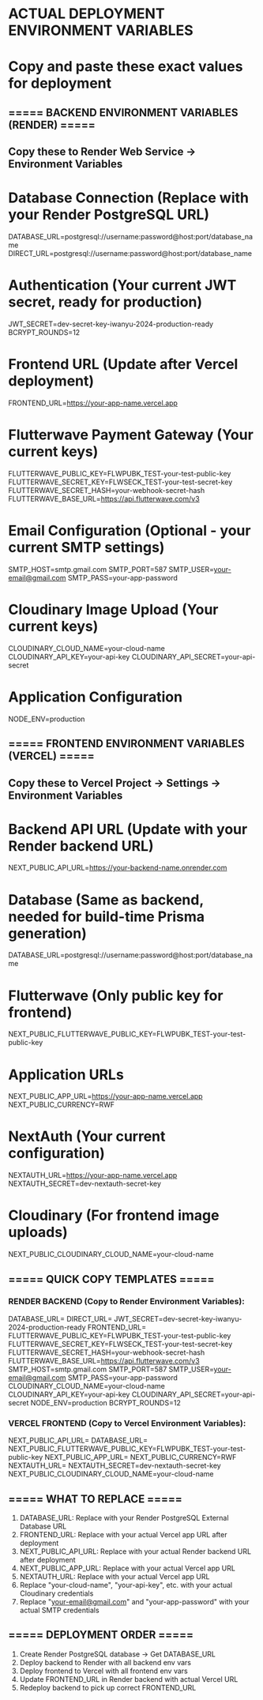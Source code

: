 # ACTUAL DEPLOYMENT ENVIRONMENT VARIABLES
# Copy and paste these exact values for deployment

## ===== BACKEND ENVIRONMENT VARIABLES (RENDER) =====
## Copy these to Render Web Service → Environment Variables

# Database Connection (Replace with your Render PostgreSQL URL)
DATABASE_URL=postgresql://username:password@host:port/database_name
DIRECT_URL=postgresql://username:password@host:port/database_name

# Authentication (Your current JWT secret, ready for production)
JWT_SECRET=dev-secret-key-iwanyu-2024-production-ready
BCRYPT_ROUNDS=12

# Frontend URL (Update after Vercel deployment)
FRONTEND_URL=https://your-app-name.vercel.app

# Flutterwave Payment Gateway (Your current keys)
FLUTTERWAVE_PUBLIC_KEY=FLWPUBK_TEST-your-test-public-key
FLUTTERWAVE_SECRET_KEY=FLWSECK_TEST-your-test-secret-key
FLUTTERWAVE_SECRET_HASH=your-webhook-secret-hash
FLUTTERWAVE_BASE_URL=https://api.flutterwave.com/v3

# Email Configuration (Optional - your current SMTP settings)
SMTP_HOST=smtp.gmail.com
SMTP_PORT=587
SMTP_USER=your-email@gmail.com
SMTP_PASS=your-app-password

# Cloudinary Image Upload (Your current keys)
CLOUDINARY_CLOUD_NAME=your-cloud-name
CLOUDINARY_API_KEY=your-api-key
CLOUDINARY_API_SECRET=your-api-secret

# Application Configuration
NODE_ENV=production

## ===== FRONTEND ENVIRONMENT VARIABLES (VERCEL) =====
## Copy these to Vercel Project → Settings → Environment Variables

# Backend API URL (Update with your Render backend URL)
NEXT_PUBLIC_API_URL=https://your-backend-name.onrender.com

# Database (Same as backend, needed for build-time Prisma generation)
DATABASE_URL=postgresql://username:password@host:port/database_name

# Flutterwave (Only public key for frontend)
NEXT_PUBLIC_FLUTTERWAVE_PUBLIC_KEY=FLWPUBK_TEST-your-test-public-key

# Application URLs
NEXT_PUBLIC_APP_URL=https://your-app-name.vercel.app
NEXT_PUBLIC_CURRENCY=RWF

# NextAuth (Your current configuration)
NEXTAUTH_URL=https://your-app-name.vercel.app
NEXTAUTH_SECRET=dev-nextauth-secret-key

# Cloudinary (For frontend image uploads)
NEXT_PUBLIC_CLOUDINARY_CLOUD_NAME=your-cloud-name

## ===== QUICK COPY TEMPLATES =====

### RENDER BACKEND (Copy to Render Environment Variables):
DATABASE_URL=
DIRECT_URL=
JWT_SECRET=dev-secret-key-iwanyu-2024-production-ready
FRONTEND_URL=
FLUTTERWAVE_PUBLIC_KEY=FLWPUBK_TEST-your-test-public-key
FLUTTERWAVE_SECRET_KEY=FLWSECK_TEST-your-test-secret-key
FLUTTERWAVE_SECRET_HASH=your-webhook-secret-hash
FLUTTERWAVE_BASE_URL=https://api.flutterwave.com/v3
SMTP_HOST=smtp.gmail.com
SMTP_PORT=587
SMTP_USER=your-email@gmail.com
SMTP_PASS=your-app-password
CLOUDINARY_CLOUD_NAME=your-cloud-name
CLOUDINARY_API_KEY=your-api-key
CLOUDINARY_API_SECRET=your-api-secret
NODE_ENV=production
BCRYPT_ROUNDS=12

### VERCEL FRONTEND (Copy to Vercel Environment Variables):
NEXT_PUBLIC_API_URL=
DATABASE_URL=
NEXT_PUBLIC_FLUTTERWAVE_PUBLIC_KEY=FLWPUBK_TEST-your-test-public-key
NEXT_PUBLIC_APP_URL=
NEXT_PUBLIC_CURRENCY=RWF
NEXTAUTH_URL=
NEXTAUTH_SECRET=dev-nextauth-secret-key
NEXT_PUBLIC_CLOUDINARY_CLOUD_NAME=your-cloud-name

## ===== WHAT TO REPLACE =====

1. DATABASE_URL: Replace with your Render PostgreSQL External Database URL
2. FRONTEND_URL: Replace with your actual Vercel app URL after deployment
3. NEXT_PUBLIC_API_URL: Replace with your actual Render backend URL after deployment
4. NEXT_PUBLIC_APP_URL: Replace with your actual Vercel app URL
5. NEXTAUTH_URL: Replace with your actual Vercel app URL
6. Replace "your-cloud-name", "your-api-key", etc. with your actual Cloudinary credentials
7. Replace "your-email@gmail.com" and "your-app-password" with your actual SMTP credentials

## ===== DEPLOYMENT ORDER =====

1. Create Render PostgreSQL database → Get DATABASE_URL
2. Deploy backend to Render with all backend env vars
3. Deploy frontend to Vercel with all frontend env vars
4. Update FRONTEND_URL in Render backend with actual Vercel URL
5. Redeploy backend to pick up correct FRONTEND_URL
